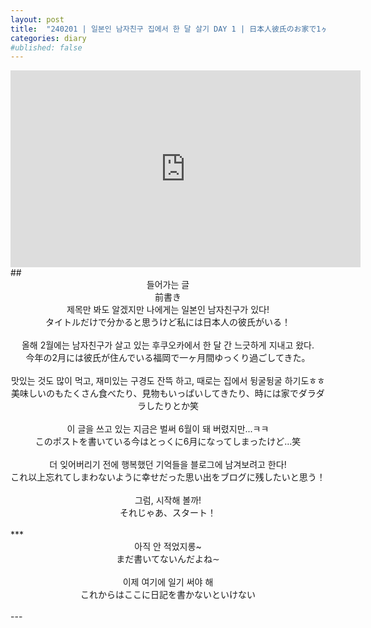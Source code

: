 ```yaml
---
layout: post
title:  "240201 | 일본인 남자친구 집에서 한 달 살기 DAY 1 | 日本人彼氏のお家で1ヶ月間お泊まり DAY 1"
categories: diary
#ublished: false
---
```

<center><iframe width="560" height="315" src="https://www.youtube-nocookie.com/embed/2k21MgVKg4o?si=_thzrUFK0ZElYOOd" title="YouTube video player" frameborder="0" allow="accelerometer; autoplay; clipboard-write; encrypted-media; gyroscope; picture-in-picture; web-share" referrerpolicy="strict-origin-when-cross-origin" allowfullscreen></iframe></center>
## <center>들어가는 글<br/>前書き</center>
<center>
제목만 봐도 알겠지만 나에게는 일본인 남자친구가 있다!<br/>
タイトルだけで分かると思うけど私には日本人の彼氏がいる！<br/><br/>
올해 2월에는 남자친구가 살고 있는 후쿠오카에서 한 달 간 느긋하게 지내고 왔다.<br/>
今年の2月には彼氏が住んでいる福岡で一ヶ月間ゆっくり過ごしてきた。<br/><br/>
맛있는 것도 많이 먹고, 재미있는 구경도 잔뜩 하고, 때로는 집에서 뒹굴뒹굴 하기도ㅎㅎ<br/>
美味しいのもたくさん食べたり、見物もいっぱいしてきたり、時には家でダラダラしたりとか笑<br/><br/>
이 글을 쓰고 있는 지금은 벌써 6월이 돼 버렸지만...ㅋㅋ<br/>
このポストを書いている今はとっくに6月になってしまったけど…笑<br/><br/>
더 잊어버리기 전에 행복했던 기억들을 블로그에 남겨보려고 한다!<br/>
これ以上忘れてしまわないように幸せだった思い出をブログに残したいと思う！<br/><br/>
그럼, 시작해 볼까!<br/>
それじゃあ、スタート！<br/><br/>
</center>
***
<center>
아직 안 적었지롱~<br/>
まだ書いてないんだよね∼<br/><br/>
이제 여기에 일기 써야 해<br/>
これからはここに日記を書かないといけない<br/><br/>
</center>
---